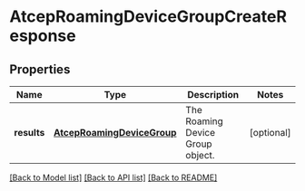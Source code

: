 # AtcepRoamingDeviceGroupCreateResponse

## Properties
Name | Type | Description | Notes
------------ | ------------- | ------------- | -------------
**results** | [**AtcepRoamingDeviceGroup**](AtcepRoamingDeviceGroup.md) | The Roaming Device Group object. | [optional] 

[[Back to Model list]](../README.md#documentation-for-models) [[Back to API list]](../README.md#documentation-for-api-endpoints) [[Back to README]](../README.md)


